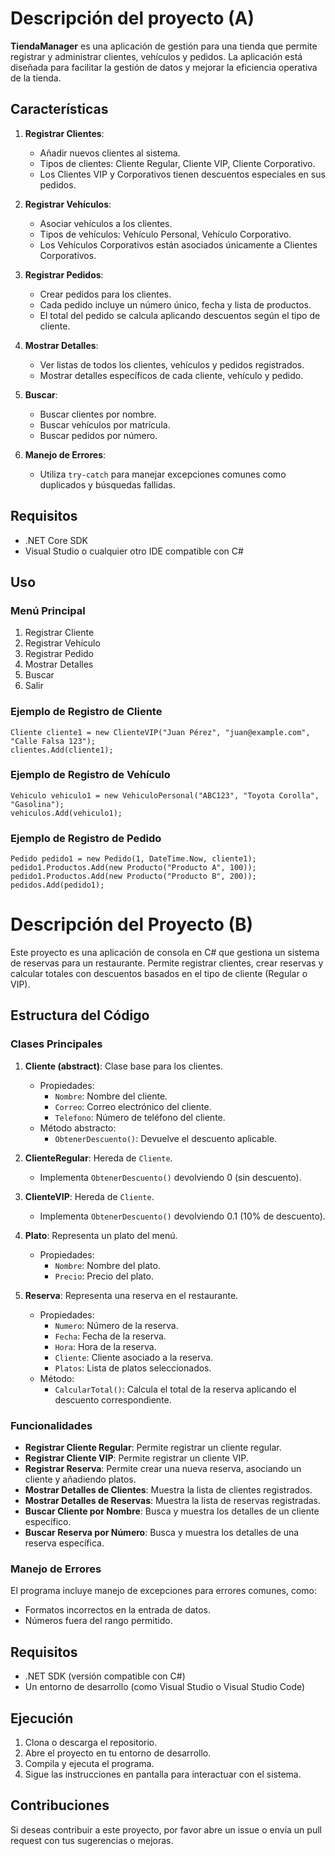 # Descripción del proyecto (A)

**TiendaManager** es una aplicación de gestión para una tienda que permite registrar y administrar clientes, vehículos y pedidos. La aplicación está diseñada para facilitar la gestión de datos y mejorar la eficiencia operativa de la tienda.

## Características

1. **Registrar Clientes**:
   - Añadir nuevos clientes al sistema.
   - Tipos de clientes: Cliente Regular, Cliente VIP, Cliente Corporativo.
   - Los Clientes VIP y Corporativos tienen descuentos especiales en sus pedidos.

2. **Registrar Vehículos**:
   - Asociar vehículos a los clientes.
   - Tipos de vehículos: Vehículo Personal, Vehículo Corporativo.
   - Los Vehículos Corporativos están asociados únicamente a Clientes Corporativos.

3. **Registrar Pedidos**:
   - Crear pedidos para los clientes.
   - Cada pedido incluye un número único, fecha y lista de productos.
   - El total del pedido se calcula aplicando descuentos según el tipo de cliente.

4. **Mostrar Detalles**:
   - Ver listas de todos los clientes, vehículos y pedidos registrados.
   - Mostrar detalles específicos de cada cliente, vehículo y pedido.

5. **Buscar**:
   - Buscar clientes por nombre.
   - Buscar vehículos por matrícula.
   - Buscar pedidos por número.

6. **Manejo de Errores**:
   - Utiliza `try-catch` para manejar excepciones comunes como duplicados y búsquedas fallidas.

## Requisitos

- .NET Core SDK
- Visual Studio o cualquier otro IDE compatible con C#

## Uso

### Menú Principal

1. Registrar Cliente
2. Registrar Vehículo
3. Registrar Pedido
4. Mostrar Detalles
5. Buscar
6. Salir

### Ejemplo de Registro de Cliente

```
Cliente cliente1 = new ClienteVIP("Juan Pérez", "juan@example.com", "Calle Falsa 123");
clientes.Add(cliente1);
```

### Ejemplo de Registro de Vehículo

```
Vehiculo vehiculo1 = new VehiculoPersonal("ABC123", "Toyota Corolla", "Gasolina");
vehiculos.Add(vehiculo1);
```

### Ejemplo de Registro de Pedido

```
Pedido pedido1 = new Pedido(1, DateTime.Now, cliente1);
pedido1.Productos.Add(new Producto("Producto A", 100));
pedido1.Productos.Add(new Producto("Producto B", 200));
pedidos.Add(pedido1);
```

# Descripción del Proyecto (B)

Este proyecto es una aplicación de consola en C# que gestiona un sistema de reservas para un restaurante. Permite registrar clientes, crear reservas y calcular totales con descuentos basados en el tipo de cliente (Regular o VIP).

## Estructura del Código

### Clases Principales

1. **Cliente (abstract)**: Clase base para los clientes.
   - Propiedades:
     - `Nombre`: Nombre del cliente.
     - `Correo`: Correo electrónico del cliente.
     - `Telefono`: Número de teléfono del cliente.
   - Método abstracto:
     - `ObtenerDescuento()`: Devuelve el descuento aplicable.

2. **ClienteRegular**: Hereda de `Cliente`. 
   - Implementa `ObtenerDescuento()` devolviendo 0 (sin descuento).

3. **ClienteVIP**: Hereda de `Cliente`.
   - Implementa `ObtenerDescuento()` devolviendo 0.1 (10% de descuento).

4. **Plato**: Representa un plato del menú.
   - Propiedades:
     - `Nombre`: Nombre del plato.
     - `Precio`: Precio del plato.

5. **Reserva**: Representa una reserva en el restaurante.
   - Propiedades:
     - `Numero`: Número de la reserva.
     - `Fecha`: Fecha de la reserva.
     - `Hora`: Hora de la reserva.
     - `Cliente`: Cliente asociado a la reserva.
     - `Platos`: Lista de platos seleccionados.
   - Método:
     - `CalcularTotal()`: Calcula el total de la reserva aplicando el descuento correspondiente.

### Funcionalidades

- **Registrar Cliente Regular**: Permite registrar un cliente regular.
- **Registrar Cliente VIP**: Permite registrar un cliente VIP.
- **Registrar Reserva**: Permite crear una nueva reserva, asociando un cliente y añadiendo platos.
- **Mostrar Detalles de Clientes**: Muestra la lista de clientes registrados.
- **Mostrar Detalles de Reservas**: Muestra la lista de reservas registradas.
- **Buscar Cliente por Nombre**: Busca y muestra los detalles de un cliente específico.
- **Buscar Reserva por Número**: Busca y muestra los detalles de una reserva específica.

### Manejo de Errores

El programa incluye manejo de excepciones para errores comunes, como:
- Formatos incorrectos en la entrada de datos.
- Números fuera del rango permitido.

## Requisitos

- .NET SDK (versión compatible con C#)
- Un entorno de desarrollo (como Visual Studio o Visual Studio Code)

## Ejecución

1. Clona o descarga el repositorio.
2. Abre el proyecto en tu entorno de desarrollo.
3. Compila y ejecuta el programa.
4. Sigue las instrucciones en pantalla para interactuar con el sistema.

## Contribuciones

Si deseas contribuir a este proyecto, por favor abre un issue o envía un pull request con tus sugerencias o mejoras.


